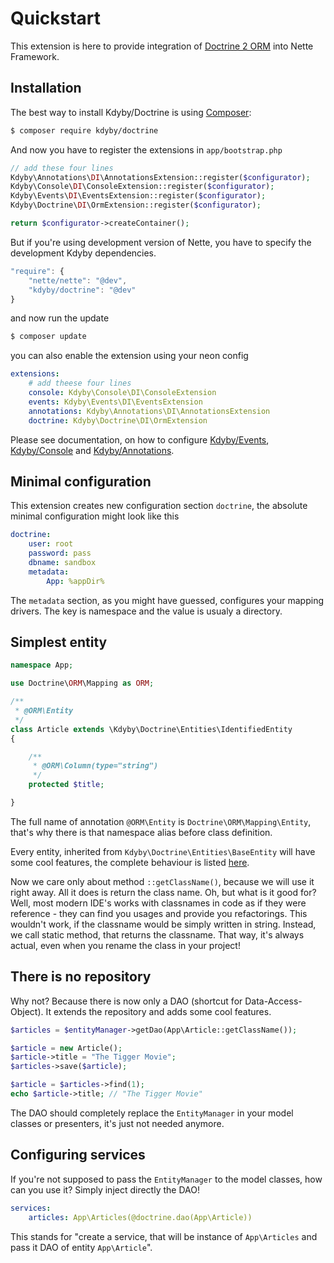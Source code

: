 Quickstart
==========

This extension is here to provide integration of [Doctrine 2 ORM](http://www.doctrine-project.org/projects/orm.html) into Nette Framework.


Installation
-----------

The best way to install Kdyby/Doctrine is using [Composer](http://getcomposer.org/):

```sh
$ composer require kdyby/doctrine
```

And now you have to register the extensions in `app/bootstrap.php`

```php
// add these four lines
Kdyby\Annotations\DI\AnnotationsExtension::register($configurator);
Kdyby\Console\DI\ConsoleExtension::register($configurator);
Kdyby\Events\DI\EventsExtension::register($configurator);
Kdyby\Doctrine\DI\OrmExtension::register($configurator);

return $configurator->createContainer();
```

But if you're using development version of Nette, you have to specify the development Kdyby dependencies.

```js
"require": {
	"nette/nette": "@dev",
	"kdyby/doctrine": "@dev"
}
```

and now run the update

```sh
$ composer update
```

you can also enable the extension using your neon config

```yml
extensions:
	# add theese four lines
	console: Kdyby\Console\DI\ConsoleExtension
	events: Kdyby\Events\DI\EventsExtension
	annotations: Kdyby\Annotations\DI\AnnotationsExtension
	doctrine: Kdyby\Doctrine\DI\OrmExtension
```

Please see documentation, on how to configure [Kdyby/Events](https://github.com/Kdyby/Events/blob/master/docs/en/index.md), [Kdyby/Console](https://github.com/Kdyby/Console/blob/master/docs/en/index.md) and [Kdyby/Annotations](https://github.com/Kdyby/Annotations/blob/master/docs/en/index.md).


Minimal configuration
---------------------

This extension creates new configuration section `doctrine`, the absolute minimal configuration might look like this

```yml
doctrine:
	user: root
	password: pass
	dbname: sandbox
	metadata:
		App: %appDir%
```

The `metadata` section, as you might have guessed, configures your mapping drivers. The key is namespace and the value is usualy a directory.


Simplest entity
---------------


```php
namespace App;

use Doctrine\ORM\Mapping as ORM;

/**
 * @ORM\Entity
 */
class Article extends \Kdyby\Doctrine\Entities\IdentifiedEntity
{

	/**
	 * @ORM\Column(type="string")
	 */
	protected $title;

}
```

The full name of annotation `@ORM\Entity` is `Doctrine\ORM\Mapping\Entity`, that's why there is that namespace alias before class definition.

Every entity, inherited from `Kdyby\Doctrine\Entities\BaseEntity` will have some cool features, the complete behaviour is listed [here](todo).

Now we care only about method `::getClassName()`, because we will use it right away. All it does is return the class name. Oh, but what is it good for? Well, most modern IDE's works with classnames in code as if they were reference - they can find you usages and provide you refactorings. This wouldn't work, if the classname would be simply written in string. Instead, we call static method, that returns the classname. That way, it's always actual, even when you rename the class in your project!


There is no repository
----------------------

Why not? Because there is now only a DAO (shortcut for Data-Access-Object). It extends the repository and adds some cool features.

```php
$articles = $entityManager->getDao(App\Article::getClassName());

$article = new Article();
$article->title = "The Tigger Movie";
$articles->save($article);

$article = $articles->find(1);
echo $article->title; // "The Tigger Movie"
```

The DAO should completely replace the `EntityManager` in your model classes or presenters, it's just not needed anymore.


Configuring services
--------------------

If you're not supposed to pass the `EntityManager` to the model classes, how can you use it? Simply inject directly the DAO!

```yml
services:
	articles: App\Articles(@doctrine.dao(App\Article))
```

This stands for "create a service, that will be instance of `App\Articles` and pass it DAO of entity `App\Article`".


